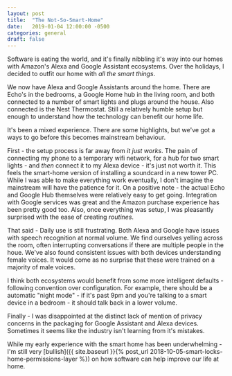 ```yaml
---
layout: post
title:  "The Not-So-Smart-Home"
date:   2019-01-04 12:00:00 -0500
categories: general
draft: false
---
```


Software is eating the world, and it's finally nibbling it's way into our homes with  Amazon's Alexa and Google Assistant ecosystems. Over the holidays, I decided to outfit our home with _all the smart things_.

We now have Alexa and Google Assistants around the home. There are Echo's in the bedrooms, a Google Home hub in the living room, and both connected to a number of smart lights and plugs around the house. Also connected is the Nest Thermostat. Still a relatively humble setup but enough to understand how the technology can benefit our home life.

It's been a mixed experience. There are some highlights, but we've got a ways to go before this becomes mainstream behaviour.

First - the setup process is far away from _it just works_. The pain of connecting my phone to a temporary wifi network, for a hub for two smart lights - and _then_ connect it to my Alexa device - it's just not worth it. This feels the smart-home version of installing a soundcard in a new tower PC. While I was able to make everything work eventually, I don't imagine the mainstream will have the patience for it. On a positive note - the actual Echo and Google Hub themselves were relatively easy to get going. Integration with Google services was great and the Amazon purchase experience has been pretty good too. Also, once everything was setup, I was pleasantly surprised with the ease of creating _routines_.

That said - Daily use is still frustrating. Both Alexa and Google have issues with  speech recognition at normal volume. We find ourselves yelling across the room, often interrupting conversations if there are multiple people in the houe. We've also found consistent issues with both devices understanding female voices. It would come as no surprise that these were trained on a majority of male voices. 

I think both ecosystems would benefit from some more intelligent defaults - following convention over configuration. For example, there should be a automatic "night mode" - if it's past 9pm and you're talking to a smart device in a bedroom - it should talk back in a lower volume. 

Finally - I was disappointed at the distinct lack of mention of privacy concerns in the packaging for Google Assistant and Alexa devices. Sometimes it seems like the industry isn't learning from it's mistakes.

While my early experience with the smart home has been underwhelming - I'm still very [bullish]({{ site.baseurl }}{% post_url 2018-10-05-smart-locks-home-permissions-layer %}) on how software can help improve our life at home.